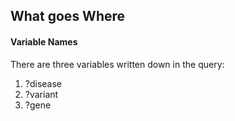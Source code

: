 ## What goes Where

#### Variable Names

There are three variables written down in the query:
1. ?disease
1. ?variant
1. ?gene
